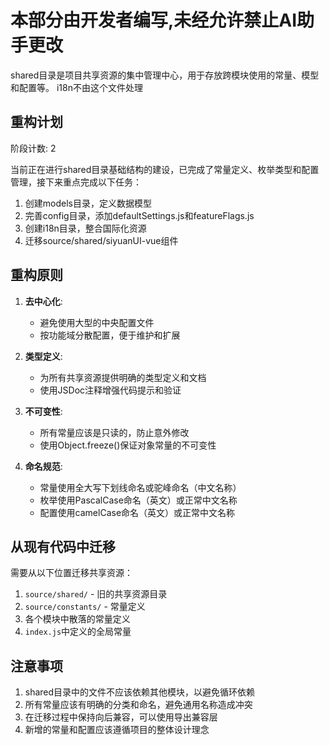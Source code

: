 # 本部分由开发者编写,未经允许禁止AI助手更改

shared目录是项目共享资源的集中管理中心，用于存放跨模块使用的常量、模型和配置等。
i18n不由这个文件处理


## 重构计划

阶段计数: 2

当前正在进行shared目录基础结构的建设，已完成了常量定义、枚举类型和配置管理，接下来重点完成以下任务：

1. 创建models目录，定义数据模型
2. 完善config目录，添加defaultSettings.js和featureFlags.js
3. 创建i18n目录，整合国际化资源
4. 迁移source/shared/siyuanUI-vue组件

## 重构原则

1. **去中心化**:
   - 避免使用大型的中央配置文件
   - 按功能域分散配置，便于维护和扩展

2. **类型定义**:
   - 为所有共享资源提供明确的类型定义和文档
   - 使用JSDoc注释增强代码提示和验证

3. **不可变性**:
   - 所有常量应该是只读的，防止意外修改
   - 使用Object.freeze()保证对象常量的不可变性

4. **命名规范**:
   - 常量使用全大写下划线命名或驼峰命名（中文名称）
   - 枚举使用PascalCase命名（英文）或正常中文名称
   - 配置使用camelCase命名（英文）或正常中文名称

## 从现有代码中迁移

需要从以下位置迁移共享资源：

1. `source/shared/` - 旧的共享资源目录
2. `source/constants/` - 常量定义
3. 各个模块中散落的常量定义
4. `index.js`中定义的全局常量

## 注意事项

1. shared目录中的文件不应该依赖其他模块，以避免循环依赖
2. 所有常量应该有明确的分类和命名，避免通用名称造成冲突
3. 在迁移过程中保持向后兼容，可以使用导出兼容层
4. 新增的常量和配置应该遵循项目的整体设计理念 